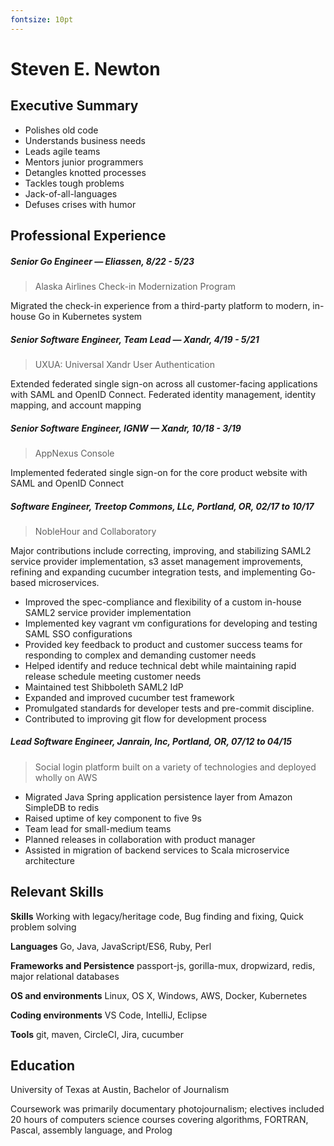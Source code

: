 ```yaml
---
fontsize: 10pt
---
```

# Steven E. Newton

## Executive Summary

* Polishes old code
* Understands business needs
* Leads agile teams
* Mentors junior programmers
* Detangles knotted processes
* Tackles tough problems
* Jack-of-all-languages
* Defuses crises with humor


## Professional Experience

##### Senior Go Engineer — Eliassen, 8/22 - 5/23

> Alaska Airlines Check-in Modernization Program

Migrated the check-in experience from a third-party platform to modern, in-house Go in Kubernetes system

##### Senior Software Engineer, Team Lead — Xandr, 4/19 - 5/21

> UXUA: Universal Xandr User Authentication

Extended federated single sign-on across all customer-facing applications with SAML and OpenID Connect. Federated identity management, identity mapping, and account mapping

##### Senior Software Engineer, IGNW — Xandr, 10/18 - 3/19

> AppNexus Console

Implemented federated single sign-on for the core product website with SAML and OpenID Connect

##### Software Engineer, Treetop Commons, LLc, Portland, OR, 02/17 to 10/17

> NobleHour and Collaboratory

Major contributions include correcting, improving, and stabilizing SAML2 service provider implementation, s3 asset management improvements, refining and expanding cucumber integration tests, and implementing Go-based microservices.

* Improved the spec-compliance and flexibility of a custom in-house SAML2 service provider implementation
* Implemented key vagrant vm configurations for developing and testing SAML SSO configurations
* Provided key feedback to product and customer success teams for responding to complex and demanding customer needs
* Helped identify and reduce technical debt while maintaining rapid release schedule meeting customer needs
* Maintained test Shibboleth SAML2 IdP
* Expanded and improved cucumber test framework
* Promulgated standards for developer tests and pre-commit discipline.
* Contributed to improving git flow for development process

##### Lead Software Engineer, Janrain, Inc, Portland, OR, 07/12 to 04/15

> Social login platform built on a variety of technologies and deployed wholly on AWS

* Migrated Java Spring application persistence layer from Amazon SimpleDB to redis
* Raised  uptime of key component to five 9s
* Team lead for small-medium teams
* Planned releases in collaboration with product manager
* Assisted in migration of backend services to Scala microservice architecture

## Relevant Skills

**Skills** Working with legacy/heritage code, Bug finding and fixing, Quick problem solving

**Languages** Go, Java, JavaScript/ES6, Ruby, Perl

**Frameworks and Persistence** passport-js, gorilla-mux, dropwizard, redis, major relational databases

**OS and environments** Linux, OS X, Windows, AWS, Docker, Kubernetes

**Coding environments** VS Code, IntelliJ, Eclipse

**Tools** git, maven, CircleCI, Jira, cucumber

## Education

University of Texas at Austin, Bachelor of Journalism    

Coursework was primarily documentary photojournalism; electives included 20 hours of computers science courses covering algorithms, FORTRAN, Pascal, assembly language, and Prolog
